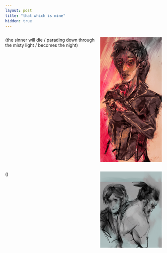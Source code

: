 ```yaml
---
layout: post
title: "that which is mine"
hidden: true
---
```


<style>
  .double {
    display: grid;
  	grid-template-columns: 3fr 2fr;
  	grid-column-gap: 10px;
  }
</style>

<div class="double" markdown="1">
<div>

  (the sinner will die / parading down through the misty light / becomes the night)
  
</div>

![50%](../assets/blog/paints/band.png)
</div>

<div class="double" markdown="1">

()

![50%](../exul-mater/assets/heart.png)
</div>